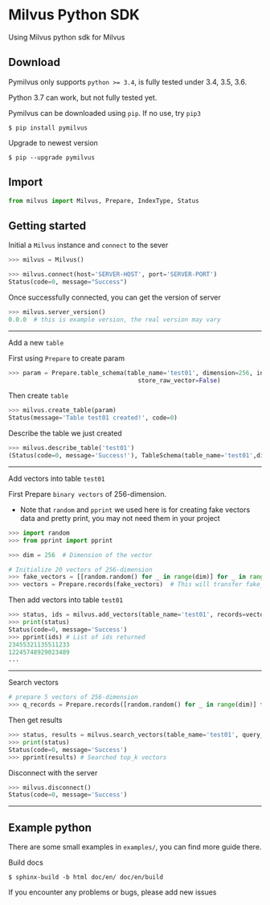 # Milvus Python SDK

Using Milvus python sdk for Milvus

Download
---
Pymilvus only supports `python >= 3.4`, is fully tested under 3.4, 3.5, 3.6.

Python 3.7 can work, but not fully tested yet.

Pymilvus can be downloaded using `pip`. If no use, try `pip3`
```$
$ pip install pymilvus
```

Upgrade to newest version
```$
$ pip --upgrade pymilvus
```
## Import

```python
from milvus import Milvus, Prepare, IndexType, Status
```

## Getting started

Initial a `Milvus` instance and  `connect` to the sever

```python
>>> milvus = Milvus()

>>> milvus.connect(host='SERVER-HOST', port='SERVER-PORT')
Status(code=0, message="Success")
```
Once successfully connected, you can get the version of server

```python
>>> milvus.server_version()
0.0.0  # this is example version, the real version may vary
```
---

Add a new `table`


First using `Prepare` to create param
```python
>>> param = Prepare.table_schema(table_name='test01', dimension=256, index_type=IndexType.IDMAP,
                                    store_raw_vector=False)
```
Then create `table`
```python
>>> milvus.create_table(param)
Status(message='Table test01 created!', code=0)
```

Describe the table we just created
```python
>>> milvus.describe_table('test01')
(Status(code=0, message='Success!'), TableSchema(table_name='test01',dimension=256, index_type=1, store_raw_vector=False))
```

---

Add vectors into table `test01`

First Prepare `binary vectors` of 256-dimension.

- Note that `random` and `pprint` we used here is for creating fake vectors data and pretty print, you may not need them in your project

```python
>>> import random
>>> from pprint import pprint

>>> dim = 256  # Dimension of the vector

# Initialize 20 vectors of 256-dimension
>>> fake_vectors = [[random.random() for _ in range(dim)] for _ in range(20)]
>>> vectors = Prepare.records(fake_vectors)  # This will transfer fake_vector to binary data
```

Then add vectors into table `test01`
```python
>>> status, ids = milvus.add_vectors(table_name='test01', records=vectors)
>>> print(status)
Status(code=0, message='Success')
>>> pprint(ids) # List of ids returned
23455321135511233
12245748929023489
...
```
---
Search vectors

```python
# prepare 5 vectors of 256-dimension
>>> q_records = Prepare.records([random.random() for _ in range(dim)] for _ in range(5)]
```

Then get results
```python
>>> status, results = milvus.search_vectors(table_name='test01', query_records=q_records, top_k=10)
>>> print(status)
Status(code=0, message='Success')
>>> pprint(results) # Searched top_k vectors
```


Disconnect with the server
```python
>>> milvus.disconnect()
Status(code=0, message='Success')
```

---

## Example python
There are some small examples in `examples/`, you can find more guide there.

Build docs
```$
$ sphinx-build -b html doc/en/ doc/en/build
```


If you encounter any problems or bugs, please add new issues
